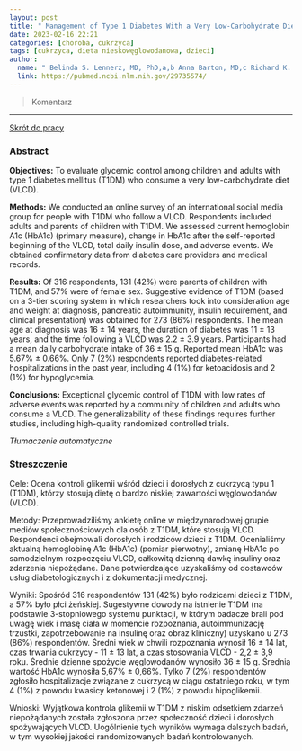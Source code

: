 ```yaml
---
layout: post
title: " Management of Type 1 Diabetes With a Very Low-Carbohydrate Diet "
date: 2023-02-16 22:21
categories: [choroba, cukrzyca]
tags: [cukrzyca, dieta nieskowęglowodanowa, dzieci]
author:
  name: " Belinda S. Lennerz, MD, PhD,a,b Anna Barton, MD,c Richard K. Bernstein, MD,d R. David Dikeman, PhD,e Carrie Diulus, MD,f Sarah Hallberg, DO,g Erinn T. Rhodes, MD, MPH,a Cara B. Ebbeling, PhD,a,b Eric C. Westman, MD,h William S. Yancy Jr, MD,h David S. Ludwig, MD, PhDa,b"
  link: https://pubmed.ncbi.nlm.nih.gov/29735574/
---
```


> Komentarz
> 
<hr>

[Skrót do pracy](https://pubmed.ncbi.nlm.nih.gov/29735574/) 

### Abstract
**Objectives:** To evaluate glycemic control among children and adults with type 1 diabetes mellitus (T1DM) who consume a very low-carbohydrate diet (VLCD).

**Methods:** We conducted an online survey of an international social media group for people with T1DM who follow a VLCD. Respondents included adults and parents of children with T1DM. We assessed current hemoglobin A1c (HbA1c) (primary measure), change in HbA1c after the self-reported beginning of the VLCD, total daily insulin dose, and adverse events. We obtained confirmatory data from diabetes care providers and medical records.

**Results:** Of 316 respondents, 131 (42%) were parents of children with T1DM, and 57% were of female sex. Suggestive evidence of T1DM (based on a 3-tier scoring system in which researchers took into consideration age and weight at diagnosis, pancreatic autoimmunity, insulin requirement, and clinical presentation) was obtained for 273 (86%) respondents. The mean age at diagnosis was 16 ± 14 years, the duration of diabetes was 11 ± 13 years, and the time following a VLCD was 2.2 ± 3.9 years. Participants had a mean daily carbohydrate intake of 36 ± 15 g. Reported mean HbA1c was 5.67% ± 0.66%. Only 7 (2%) respondents reported diabetes-related hospitalizations in the past year, including 4 (1%) for ketoacidosis and 2 (1%) for hypoglycemia.

**Conclusions:** Exceptional glycemic control of T1DM with low rates of adverse events was reported by a community of children and adults who consume a VLCD. The generalizability of these findings requires further studies, including high-quality randomized controlled trials.

*Tłumaczenie automatyczne*

### Streszczenie
Cele: Ocena kontroli glikemii wśród dzieci i dorosłych z cukrzycą typu 1 (T1DM), którzy stosują dietę o bardzo niskiej zawartości węglowodanów (VLCD).  
  
Metody: Przeprowadziliśmy ankietę online w międzynarodowej grupie mediów społecznościowych dla osób z T1DM, które stosują VLCD. Respondenci obejmowali dorosłych i rodziców dzieci z T1DM. Ocenialiśmy aktualną hemoglobinę A1c (HbA1c) (pomiar pierwotny), zmianę HbA1c po samodzielnym rozpoczęciu VLCD, całkowitą dzienną dawkę insuliny oraz zdarzenia niepożądane. Dane potwierdzające uzyskaliśmy od dostawców usług diabetologicznych i z dokumentacji medycznej.  
  
Wyniki: Spośród 316 respondentów 131 (42%) było rodzicami dzieci z T1DM, a 57% było płci żeńskiej. Sugestywne dowody na istnienie T1DM (na podstawie 3-stopniowego systemu punktacji, w którym badacze brali pod uwagę wiek i masę ciała w momencie rozpoznania, autoimmunizację trzustki, zapotrzebowanie na insulinę oraz obraz kliniczny) uzyskano u 273 (86%) respondentów. Średni wiek w chwili rozpoznania wynosił 16 ± 14 lat, czas trwania cukrzycy - 11 ± 13 lat, a czas stosowania VLCD - 2,2 ± 3,9 roku. Średnie dzienne spożycie węglowodanów wynosiło 36 ± 15 g. Średnia wartość HbA1c wynosiła 5,67% ± 0,66%. Tylko 7 (2%) respondentów zgłosiło hospitalizacje związane z cukrzycą w ciągu ostatniego roku, w tym 4 (1%) z powodu kwasicy ketonowej i 2 (1%) z powodu hipoglikemii.  
  
Wnioski: Wyjątkowa kontrola glikemii w T1DM z niskim odsetkiem zdarzeń niepożądanych została zgłoszona przez społeczność dzieci i dorosłych spożywających VLCD. Uogólnienie tych wyników wymaga dalszych badań, w tym wysokiej jakości randomizowanych badań kontrolowanych.